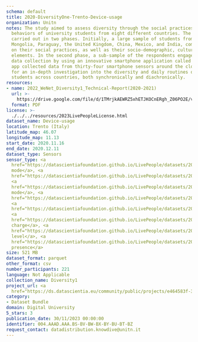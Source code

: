 ```yaml
---
schema: default
title: 2020-DiversityOne-Trento-Device-usage
organization: Unitn
notes: The study aimed to assess diversity through the social practices and daily
  behaviors of university students from eight different countries. The research was
  carried out in two phases. Initially, a large sample of students from Denmark, Italy,
  Mongolia, Paraguay, the United Kingdom, China, Mexico, and India, completed a survey
  on their social practices, as well as their socio-demographic, cultural, and psychological
  elements. In the second phase, a sub-sample of the respondents engaged in a four-week
  data collection by using an innovative smartphone application called iLog. This
  app collected data from thirty-four smartphone sensors around the clock, allowing
  for an in-depth investigation into the diversity and daily routines of university
  students across countries, both synchronically and diachronically.
resources:
- name: 2022_WeNet_Diversity1_Technical-Report(2020-2021)
  url: >-
    https://drive.google.com/file/d/1TMrjkAEWRZ5xhETJKOCnERgh_Z06PO2E/view?usp=drive_link
  format: PDF
license: >-
  ./../../resources/2023LivePeopleLicense.html
dataset_name: Device-usage
location: Trento (Italy)
latitude_map: 46.07
longitude_map: 11.13
start_date: 2020.11.16
end_date: 2020.12.11
dataset_type: Sensors
sensor_type: <a 
  href="https://datascientiafoundation.github.io/LivePeople/datasets/2020-DV1-Trento-Airplane%20Mode%20Event/">airplane
  mode</a>, <a 
  href="https://datascientiafoundation.github.io/LivePeople/datasets/2020-DV1-Trento-Doze%20Event/">doze</a>,
  <a 
  href="https://datascientiafoundation.github.io/LivePeople/datasets/2020-DV1-Trento-Ring%20Mode%20Event/">ring
  mode</a>, <a 
  href="https://datascientiafoundation.github.io/LivePeople/datasets/2020-DV1-Trento-Screen%20Event/">screen</a>,
  <a 
  href="https://datascientiafoundation.github.io/LivePeople/datasets/2020-DV1-Trento-Touch%20Event/">touch</a>,
  <a 
  href="https://datascientiafoundation.github.io/LivePeople/datasets/2020-DV1-Trento-Batterycharge%20Event/">battery
  charge</a>, <a 
  href="https://datascientiafoundation.github.io/LivePeople/datasets/2020-DV1-Trento-Battery%20Monitoring%20Log/">battery
  level</a>, <a 
  href="https://datascientiafoundation.github.io/LivePeople/datasets/2020-DV1-Trento-User%20Presence%20Event/">user
  presence</a>
size: 521 MB
dataset_format: parquet
other_format: csv
number_participants: 221
language: Not Applicable
collection_name: Diversity1
project_url: <a 
  href="https://ds.datascientia.eu/community/public/projects/e464583f-32eb-44c1-a455-91503b02b305">https://ds.datascientia.eu/community/public/projects/e464583f-32eb-44c1-a455-91503b02b305</a>
category:
- Dataset Bundle
domain: Digital University
5_stars: 3
publication_date: 30/11/2023 00:00:00
identifier: 004.AAAD.AAA.BS-BV-BW-BX-BY-BU-BT-BZ
request_contact: datadistribution.knowdive@unitn.it
---
```

